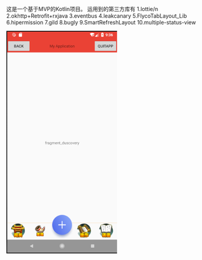 这是一个基于MVP的Kotlin项目。
运用到的第三方库有
1.lottie/n
2.okhttp+Retrofit+rxjava
3.eventbus
4.leakcanary
5.FlycoTabLayout_Lib
6.hipermission
7.gild
8.bugly
9.SmartRefreshLayout
10.multiple-status-view

![image](https://github.com/krcm110/testKotlin/blob/master/screenshot/one.png)
